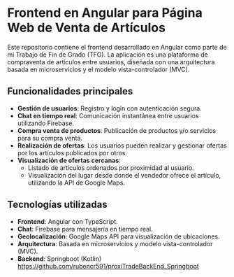 # Frontend en Angular para Página Web de Venta de Artículos  

Este repositorio contiene el frontend desarrollado en Angular como parte de mi Trabajo de Fin de Grado (TFG). La aplicación es una plataforma de compraventa de artículos entre usuarios, diseñada con una arquitectura basada en microservicios y el modelo vista-controlador (MVC).  

## Funcionalidades principales  
- **Gestión de usuarios**: Registro y login con autenticación segura.  
- **Chat en tiempo real**: Comunicación instantánea entre usuarios utilizando Firebase.
- **Compra venta de productos**: Publicación de productos y/o servicios para su compra venta. 
- **Realización de ofertas**: Los usuarios pueden realizar y gestionar ofertas por los artículos publicados por otros.  
- **Visualización de ofertas cercanas**:  
  - Listado de artículos ordenados por proximidad al usuario.  
  - Visualización del lugar desde donde el vendedor ofrece el artículo, utilizando la API de Google Maps.  

## Tecnologías utilizadas  
- **Frontend**: Angular con TypeScript.  
- **Chat**: Firebase para mensajería en tiempo real.  
- **Geolocalización**: Google Maps API para visualización de ubicaciones.  
- **Arquitectura**: Basada en microservicios y modelo vista-controlador (MVC).
- **Backend**: Springboot (Kotlin) https://github.com/rubencr591/proxiTradeBackEnd_Springboot

